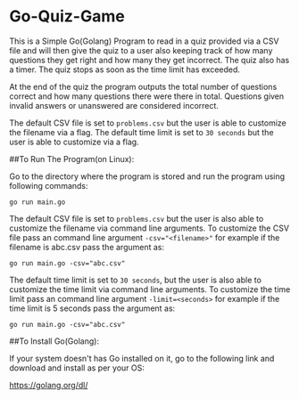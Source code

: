 # Go-Quiz-Game

This is a Simple Go(Golang) Program to read in a quiz provided via a CSV file and will then give the quiz to a user also keeping track of how many questions they get right and how many they get incorrect.
The quiz also has a timer. The quiz stops as soon as the time limit has exceeded.

At the end of the quiz the program outputs the total number of questions correct and how many questions there were there in total. Questions given invalid answers or unanswered are considered incorrect.

The default CSV file is set to `problems.csv` but the user is able to customize the filename via a flag.
The default time limit is set to `30 seconds` but the user is able to customize via a flag.



##To Run The Program(on Linux):

Go to the directory where the program is stored and run the program using following commands:

```go run main.go```


The default CSV file is set to `problems.csv` but the user is also able to customize the filename via command line arguments.
To customize the CSV file pass an command line argument `-csv="<filename>"` for example if the filename is abc.csv pass the argument as: 

```go run main.go -csv="abc.csv"```


The default time limit is set to `30 seconds`, but the user is also able to customize the time limit via command line arguments.
To customize the time limit pass an command line argument `-limit=<seconds>` for example if the time limit is 5 seconds pass the argument as:

```go run main.go -csv="abc.csv"```



##To Install Go(Golang):

If your system doesn't has Go installed on it, go to the following link and download and install as per your OS:

https://golang.org/dl/

